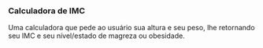 ### Calculadora de IMC
Uma calculadora que pede ao usuário sua altura e seu peso, lhe retornando seu IMC e seu nível/estado de magreza ou obesidade.
